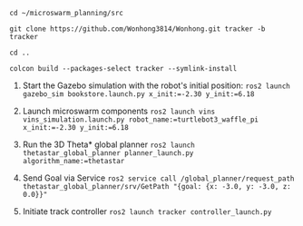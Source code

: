 ```cd ~/microswarm_planning/src```

```git clone https://github.com/Wonhong3814/Wonhong.git tracker -b tracker```

```cd ..```

```colcon build --packages-select tracker --symlink-install```


1. Start the Gazebo simulation with the robot's initial position:
```ros2 launch gazebo_sim bookstore.launch.py x_init:=-2.30 y_init:=6.18```

   
2. Launch microswarm components
```ros2 launch vins vins_simulation.launch.py robot_name:=turtlebot3_waffle_pi x_init:=-2.30 y_init:=6.18```

3. Run the 3D Theta* global planner
```ros2 launch thetastar_global_planner planner_launch.py algorithm_name:=thetastar```
 
4. Send Goal via Service
```ros2 service call /global_planner/request_path thetastar_global_planner/srv/GetPath "{goal: {x: -3.0, y: -3.0, z: 0.0}}"```

5. Initiate track controller
```ros2 launch tracker controller_launch.py``` 
